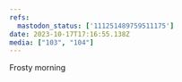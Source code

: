 ```yaml
---
refs:
  mastodon_status: ['111251489759511175']
date: 2023-10-17T17:16:55.138Z
media: ["103", "104"]
---
```


<p>Frosty morning </p>
